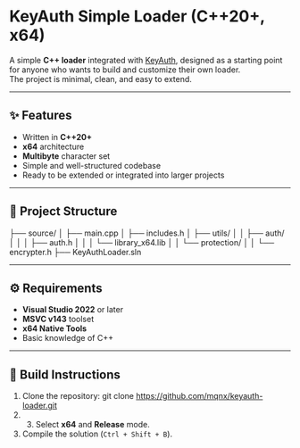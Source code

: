 # KeyAuth Simple Loader (C++20+, x64)

A simple **C++ loader** integrated with [KeyAuth](https://keyauth.cc), designed as a starting point for anyone who wants to build and customize their own loader.  
The project is minimal, clean, and easy to extend.

---

## ✨ Features
- Written in **C++20+**
- **x64** architecture
- **Multibyte** character set
- Simple and well-structured codebase
- Ready to be extended or integrated into larger projects

---

## 📂 Project Structure
├── source/
│   ├── main.cpp
│   ├── includes.h
│   ├── utils/
│   │   ├── auth/
│   │   │   ├── auth.h
│   │   │   └── library_x64.lib
│   │   └── protection/
│   │       └── encrypter.h
├── KeyAuthLoader.sln

---

## ⚙️ Requirements
- **Visual Studio 2022** or later  
- **MSVC v143** toolset  
- **x64 Native Tools**  
- Basic knowledge of C++

---

## 🚀 Build Instructions
1. Clone the repository: git clone https://github.com/mqnx/keyauth-loader.git
2. 3. Select **x64** and **Release** mode.
4. Compile the solution (`Ctrl + Shift + B`).

